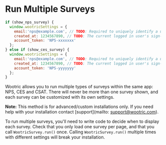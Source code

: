 # Run Multiple Surveys

```javascript
if (show_nps_survey) {
  window.wootricSettings = {
    email:'nps@example.com', // TODO: Required to uniquely identify a user. Email is recommended but this can be any unique identifier.
    created_at: 1234567890, // TODO: The current logged in user's sign-up date as a Unix timestamp.
    account_token: 'NPS-xxxxxxx'
  };
} else if (show_ces_survey) {
  window.wootricSettings = {
    email:'nps@example.com', // TODO: Required to uniquely identify a user. Email is recommended but this can be any unique identifier.
    created_at: 1234567890, // TODO: The current logged in user's sign-up date as a Unix timestamp.
    account_token: 'NPS-yyyyyyy'
  };
}
```

Wootric allows you to run multiple types of surveys within the same app:
NPS, CES and CSAT. There will never be more than one survey shown, and each
survey can be customized with its own settings.

**Note:** This method is for advanced/custom installations only. If you need
help with your installation contact [support](mailto: support@wootric.com).

To run multiple surveys, you'll need to write code to decide when to display
each survey. Check that you only load one survey per page, and that you call
`WootricSurvey.run()` once. Calling `WootricSurvey.run()` multiple times with
different settings will break your installation.

